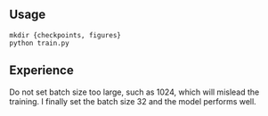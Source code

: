 ## Usage
```
mkdir {checkpoints, figures}
python train.py
```
## Experience
Do not set batch size too large, such as 1024, which will mislead the training. I finally set the batch size 32 and the model performs well.
